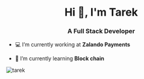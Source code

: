 <h1 align="center">Hi 👋, I'm Tarek</h1>
<h3 align="center">A Full Stack Developer</h3>

- 💻 I’m currently working at **Zalando Payments**

- 🌱 I’m currently learning **Block chain**




<p><img align="center" src="https://github-readme-stats.vercel.app/api/top-langs?username=tarek-eg&show_icons=true&locale=en&layout=compact" alt="tarek" /></p>
